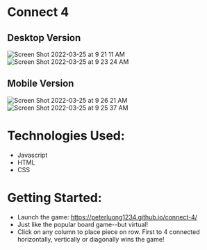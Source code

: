 # Connect 4

## Desktop Version
![Screen Shot 2022-03-25 at 9 21 11 AM](https://user-images.githubusercontent.com/95894562/160161129-c2e3375e-0697-4508-85cd-9346054400d2.png)
![Screen Shot 2022-03-25 at 9 23 24 AM](https://user-images.githubusercontent.com/95894562/160161139-408ab930-5e63-48cd-bafd-70183195a57a.png)

## Mobile Version
![Screen Shot 2022-03-25 at 9 26 21 AM](https://user-images.githubusercontent.com/95894562/160161410-a3e7c42e-ea7e-4bad-a64f-be379216c932.png)
![Screen Shot 2022-03-25 at 9 25 37 AM](https://user-images.githubusercontent.com/95894562/160161306-8483f853-2740-4b68-8b61-b46c0265498a.png)



# Technologies Used:
- Javascript
- HTML
- CSS

# Getting Started:
- Launch the game: https://peterluong1234.github.io/connect-4/
- Just like the popular board game--but virtual! 
- Click on any column to place piece on row. First to 4 connected horizontally, vertically or diagonally wins the game!

